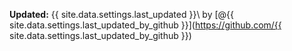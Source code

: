 **Updated:** {{ site.data.settings.last_updated }}\\
by [@{{ site.data.settings.last_updated_by_github }}](https://github.com/{{ site.data.settings.last_updated_by_github }})